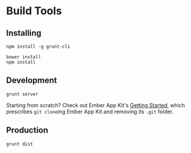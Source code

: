 # Build Tools

## Installing

    npm install -g grunt-cli

    bower install
    npm install

## Development

    grunt server

Starting from scratch? Check out Ember App Kit's [Getting
Started](http://iamstef.net/ember-app-kit/guides/getting-started.html), which
prescribes `git clone`ing Ember App Kit and removing its `.git` folder.

## Production

    grunt dist
